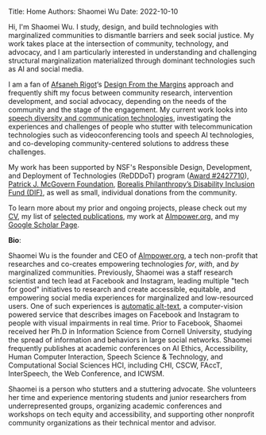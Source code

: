 Title: Home
Authors: Shaomei Wu
Date: 2022-10-10

Hi, I'm Shaomei Wu. I study, design, and build technologies with marginalized communities to dismantle barriers and seek social justice. My work takes place at the intersection of community, technology, and advocacy, and I am particularly interested in understanding and challenging structural marginalization materialized through dominant technologies such as AI and social media.

I am a fan of [Afsaneh Rigot](https://cyber.harvard.edu/people/afsaneh-rigot)‘s [Design From the Margins](https://www.belfercenter.org/sites/default/files/files/publication/TAPP-Afsaneh_Design%20From%20the%20Margins_Final_220514.pdf) approach and frequently shift my focus between community research, intervention development, and social advocacy, depending on the needs of the community and the stage of the engagement. My current work looks into [speech diversity and communication technologies](https://aimpower.org/projects/), investigating the experiences and challenges of people who stutter with telecommunication technologies such as videoconferencing tools and speech AI technologies, and co-developing community-centered solutions to address these challenges.

My work has been supported by NSF's Responsible Design, Development, and Deployment of Technologies (ReDDDoT) program ([Award #2427710](https://www.nsf.gov/awardsearch/showAward?AWD_ID=2427710)), [Patrick J. McGovern Foundation](https://www.businesswire.com/news/home/20241216431409/en/Redefining-AI-Innovation-With-Social-Purpose-Patrick-J.-McGovern-Foundation-Announces-%2473.5-Million-Toward-AI-for-Humanity), [Borealis Philanthropy’s Disability Inclusion Fund (DIF)](https://borealisphilanthropy.org/2024/12/09/the-disability-inclusion-fund-moves-over-4-75-million-to-disabled-led-organizations/), as well as small, individual donations from the community.  

To learn more about my prior and ongoing projects, please check out my [CV](http://www.shaomei.info/pages/curriculum-vitae.html), my list of [selected publications](http://www.shaomei.info/pages/publications.html), my work at [AImpower.org](https://aimpower.org), and my [Google Scholar Page](https://scholar.google.com/citations?user=Y0xVWqYAAAAJ).

<!--I'm Shaomei. I study, design and build technologies with marginalized communities to dismantle barriers and seek social justice. My current work takes place at the intersetion of AI, HCI, and Accessibility, and centers around the lived experiences of communities that have been structurally marginalized and impacted by technologies. In particular, I explore the following two connected domains:
-->

<!-- I am interested at understanding the **experiences and challenges of marginalized communities** and building **inclusive** and **empowering** technologies **with the community**.-->
<!--
  1. **Understand marginalized communities and their experiences online and offline**.
  
    Using a mix of qualitative and quantitative research methodology, I study the *challenges* and 
	*capacities* of marginalized communities, and identify *opportunities* for technology to make a 
	meaningful impact on people’s lives.
	
	- **Challenges** - *Where are the gaps in technological experiences for marginalized users and how are these gaps linked to offline 
	experiences and outcomes*? 
	  	
    - **Capacities** - *How do marginalized and underserved users leverage and reappropriate mainstream technology to build communities, foster collective consciousness, and coordinate resistance to existing power structures*?
			
	- **Opportunities** - *What are the opportunities for current and future technology to close the equity gaps online and offline*? 
  
  2. **Co-design socio-technical solutions with the community to deliver tangible benefits and level the playing field**.
  
     Informed by the knowledge from the previous domain, I also do lots of hand-on design & development work in building tools and socio-technical infrastructures  that empower people to overcome barriers and pursue their goals. My tech work falls into the following two areas:
	 
    - *Make* ***existing*** *technologies inclusive for all, pushing the envelope of accessibility beyond checklists and government requirements*.
	
	- *Envision and invent* ***new*** *technologies centered on the empowerments of marginalized populations, leveling the playing field and lifting up those who were historically left behind*.
-->
	
**Bio**:

Shaomei Wu is the founder and CEO of [AImpower.org](https://aimpower.org), a tech non-profit that researches and co-creates empowering technologies *for*, *with*, and *by* marginalized communities. Previously, Shaomei was a staff research scientist and tech lead at Facebook and Instagram, leading multiple "tech for good" initiatives to research and create accessible, equitable, and empowering social media experiences for marginalized and low-resourced users. One of such experiences is [automatic alt-text](https://tech.fb.com/artificial-intelligence/2018/06/using-artificial-intelligence-to-help-blind-people-see-facebook/), a computer-vision powered service that describes images on Facebook and Instagram to people with visual impairments in real time. Prior to Facebook, Shaomei received her Ph.D in Information Science from Cornell University, studying the spread of information and behaviors in large social networks. Shaomei frequently publishes at academic conferences on AI Ethics, Accessibility, Human Computer Interaction, Speech Science & Technology, and Computational Social Sciences HCI, including CHI, CSCW, FAccT, InterSpeech, the Web Conference, and ICWSM.

Shaomei is a person who stutters and a stuttering advocate. She volunteers her time and experience mentoring students and junior researchers from underrepresented groups, organizing academic conferences and workshops on tech equity and accessibility, and supporting other nonprofit community organizations as their technical mentor and advisor.

<!--
Shaomei Wu is the founder and CEO of [AImpower.org](https://aimpower.org), a tech non-profit that researches and co-creates technologies for and with marginalized communities to dismantle barriers and deliver tangible benefits. Previously, Shaomei was a staff research scientist at Facebook and Instagram, leading and driving various "tech for good" initiatives from Accessibility, AI for Inclusion, to Equity. Throughout her career, Shaomei worked closely with users from marginalized and/or low-resource communities - such as people with disabilities, people with limited literacy skills, and racial minorities in the US - to understand their technology experiences and build AI-powered products to meet their needs. One of such products is [automatic alt-text](https://tech.fb.com/artificial-intelligence/2018/06/using-artificial-intelligence-to-help-blind-people-see-facebook/), a computer-vision powered service that describes images on Facebook and Instagram to screen readers in real time. Prior to Facebook, Shaomei received her Ph.D in Information Science from Cornell University, studying the spread of information and behaviors in large social networks. Shaomei publishes her work in HCI, accessibility, and Computational Social Sciences venues such as CHI, CSCW, theWebConf, and ICWSM. 

Shaomei is a person who stutters and is still exploring this part of her identity. She frequently volunteers her time mentoring students and junior researchers from underrepresented groups, organizing academic conferences, and sharing her technical expertise with other nonprofit organizations. 
-->
